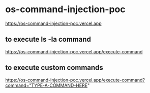 # os-command-injection-poc
https://os-command-injection-poc.vercel.app

## to execute ls -la command
https://os-command-injection-poc.vercel.app/execute-command
 
## to execute custom commands
https://os-command-injection-poc.vercel.app/execute-command?command="TYPE-A-COMMAND-HERE"

